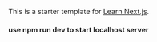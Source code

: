 This is a starter template for [Learn Next.js](https://nextjs.org/learn).
#### use npm run dev to start localhost server